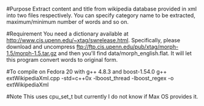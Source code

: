 #Purpose
Extract content and title from wikipedia database provided in xml into two files respectively.
You can specify category name to be extracted, maximum/minimum number of words and so on.

#Requirement
You need a dictionary available at http://www.cis.upenn.edu/~xtag/swrelease.html.
Specifically, please download and uncompress ftp://ftp.cis.upenn.edu/pub/xtag/morph-1.5/morph-1.5.tar.gz and then you'll find data/morph_english.flat.
It will let this program convert words to original form.

#To compile on Fedora 20 with g++ 4.8.3 and boost-1.54.0
g++ extWikipediaXml.cpp -std=c++0x -lboost_thread -lboost_regex -o extWikipediaXml

#Note
This uses cpu_set_t but currently I do not know if Max OS provides it.

